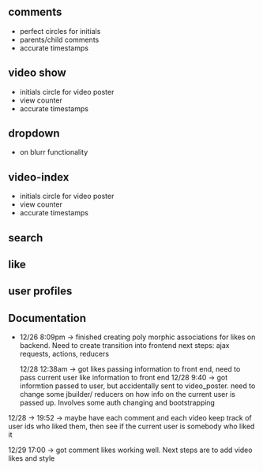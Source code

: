 ## comments 
- perfect circles for initials
- parents/child comments
- accurate timestamps

## video show 
- initials circle for video poster
- view counter 
- accurate timestamps

## dropdown
- on blurr functionality

## video-index
- initials circle for video poster
- view counter 
- accurate timestamps

## search

## like

## user profiles






## Documentation
- 12/26 8:09pm -> finished creating poly morphic associations for likes on backend. Need to create transition into frontend 
    next steps: ajax requests, actions, reducers

    12/28 12:38am -> got likes passing information to front end, need to pass current user like information to front end
12/28 9:40 -> got informtion passed to user, but accidentally sent to video_poster. need to change some jbuilder/ reducers on how info on the current user is passed up. Involves some auth changing and bootstrapping

12/28 -> 19:52 -> maybe have each comment and each video keep track of user ids who liked them, then see if the current user is somebody who liked it

12/29 17:00 -> got comment likes working well. Next steps are to add video likes and style
